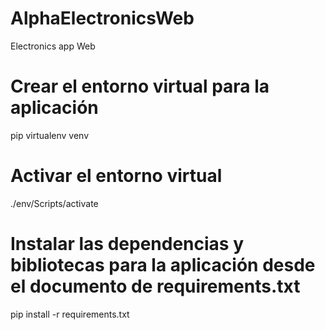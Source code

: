 # AlphaElectronicsWeb
Electronics app Web

# Crear el entorno virtual para la aplicación
pip virtualenv venv

# Activar el entorno virtual
./env/Scripts/activate

# Instalar las dependencias y bibliotecas para la aplicación desde el documento de requirements.txt
pip install -r requirements.txt

#

